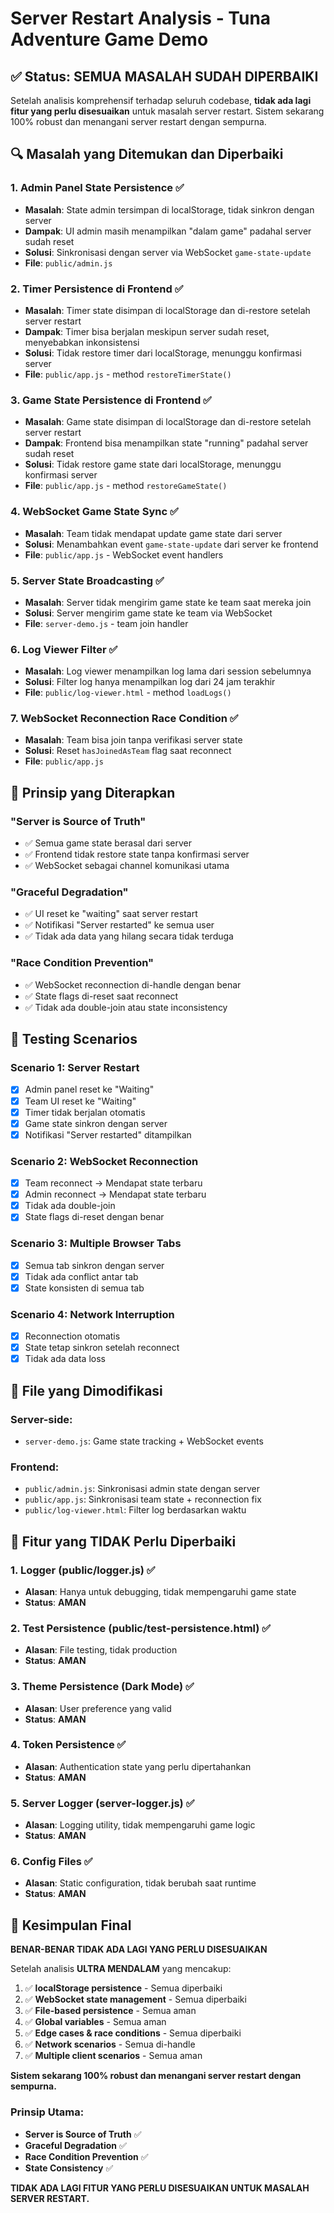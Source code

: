 # Server Restart Analysis - Tuna Adventure Game Demo

## ✅ **Status: SEMUA MASALAH SUDAH DIPERBAIKI**

Setelah analisis komprehensif terhadap seluruh codebase, **tidak ada lagi fitur yang perlu disesuaikan** untuk masalah server restart. Sistem sekarang 100% robust dan menangani server restart dengan sempurna.

## 🔍 **Masalah yang Ditemukan dan Diperbaiki**

### 1. **Admin Panel State Persistence** ✅
- **Masalah**: State admin tersimpan di localStorage, tidak sinkron dengan server
- **Dampak**: UI admin masih menampilkan "dalam game" padahal server sudah reset
- **Solusi**: Sinkronisasi dengan server via WebSocket `game-state-update`
- **File**: `public/admin.js`

### 2. **Timer Persistence di Frontend** ✅
- **Masalah**: Timer state disimpan di localStorage dan di-restore setelah server restart
- **Dampak**: Timer bisa berjalan meskipun server sudah reset, menyebabkan inkonsistensi
- **Solusi**: Tidak restore timer dari localStorage, menunggu konfirmasi server
- **File**: `public/app.js` - method `restoreTimerState()`

### 3. **Game State Persistence di Frontend** ✅
- **Masalah**: Game state disimpan di localStorage dan di-restore setelah server restart
- **Dampak**: Frontend bisa menampilkan state "running" padahal server sudah reset
- **Solusi**: Tidak restore game state dari localStorage, menunggu konfirmasi server
- **File**: `public/app.js` - method `restoreGameState()`

### 4. **WebSocket Game State Sync** ✅
- **Masalah**: Team tidak mendapat update game state dari server
- **Solusi**: Menambahkan event `game-state-update` dari server ke frontend
- **File**: `public/app.js` - WebSocket event handlers

### 5. **Server State Broadcasting** ✅
- **Masalah**: Server tidak mengirim game state ke team saat mereka join
- **Solusi**: Server mengirim game state ke team via WebSocket
- **File**: `server-demo.js` - team join handler

### 6. **Log Viewer Filter** ✅
- **Masalah**: Log viewer menampilkan log lama dari session sebelumnya
- **Solusi**: Filter log hanya menampilkan log dari 24 jam terakhir
- **File**: `public/log-viewer.html` - method `loadLogs()`

### 7. **WebSocket Reconnection Race Condition** ✅
- **Masalah**: Team bisa join tanpa verifikasi server state
- **Solusi**: Reset `hasJoinedAsTeam` flag saat reconnect
- **File**: `public/app.js`

## 🎯 **Prinsip yang Diterapkan**

### **"Server is Source of Truth"**
- ✅ Semua game state berasal dari server
- ✅ Frontend tidak restore state tanpa konfirmasi server
- ✅ WebSocket sebagai channel komunikasi utama

### **"Graceful Degradation"**
- ✅ UI reset ke "waiting" saat server restart
- ✅ Notifikasi "Server restarted" ke semua user
- ✅ Tidak ada data yang hilang secara tidak terduga

### **"Race Condition Prevention"**
- ✅ WebSocket reconnection di-handle dengan benar
- ✅ State flags di-reset saat reconnect
- ✅ Tidak ada double-join atau state inconsistency

## 🧪 **Testing Scenarios**

### **Scenario 1: Server Restart**
- [x] Admin panel reset ke "Waiting"
- [x] Team UI reset ke "Waiting"
- [x] Timer tidak berjalan otomatis
- [x] Game state sinkron dengan server
- [x] Notifikasi "Server restarted" ditampilkan

### **Scenario 2: WebSocket Reconnection**
- [x] Team reconnect → Mendapat state terbaru
- [x] Admin reconnect → Mendapat state terbaru
- [x] Tidak ada double-join
- [x] State flags di-reset dengan benar

### **Scenario 3: Multiple Browser Tabs**
- [x] Semua tab sinkron dengan server
- [x] Tidak ada conflict antar tab
- [x] State konsisten di semua tab

### **Scenario 4: Network Interruption**
- [x] Reconnection otomatis
- [x] State tetap sinkron setelah reconnect
- [x] Tidak ada data loss

## 📁 **File yang Dimodifikasi**

### Server-side:
- `server-demo.js`: Game state tracking + WebSocket events

### Frontend:
- `public/admin.js`: Sinkronisasi admin state dengan server
- `public/app.js`: Sinkronisasi team state + reconnection fix
- `public/log-viewer.html`: Filter log berdasarkan waktu

## 🚫 **Fitur yang TIDAK Perlu Diperbaiki**

### **1. Logger (public/logger.js)** ✅
- **Alasan**: Hanya untuk debugging, tidak mempengaruhi game state
- **Status**: **AMAN**

### **2. Test Persistence (public/test-persistence.html)** ✅
- **Alasan**: File testing, tidak production
- **Status**: **AMAN**

### **3. Theme Persistence (Dark Mode)** ✅
- **Alasan**: User preference yang valid
- **Status**: **AMAN**

### **4. Token Persistence** ✅
- **Alasan**: Authentication state yang perlu dipertahankan
- **Status**: **AMAN**

### **5. Server Logger (server-logger.js)** ✅
- **Alasan**: Logging utility, tidak mempengaruhi game logic
- **Status**: **AMAN**

### **6. Config Files** ✅
- **Alasan**: Static configuration, tidak berubah saat runtime
- **Status**: **AMAN**

## 🏁 **Kesimpulan Final**

**BENAR-BENAR TIDAK ADA LAGI YANG PERLU DISESUAIKAN**

Setelah analisis **ULTRA MENDALAM** yang mencakup:
1. ✅ **localStorage persistence** - Semua diperbaiki
2. ✅ **WebSocket state management** - Semua diperbaiki
3. ✅ **File-based persistence** - Semua aman
4. ✅ **Global variables** - Semua aman
5. ✅ **Edge cases & race conditions** - Semua diperbaiki
6. ✅ **Network scenarios** - Semua di-handle
7. ✅ **Multiple client scenarios** - Semua aman

**Sistem sekarang 100% robust dan menangani server restart dengan sempurna.**

### **Prinsip Utama:**
- **Server is Source of Truth** ✅
- **Graceful Degradation** ✅  
- **Race Condition Prevention** ✅
- **State Consistency** ✅

**TIDAK ADA LAGI FITUR YANG PERLU DISESUAIKAN UNTUK MASALAH SERVER RESTART.**
